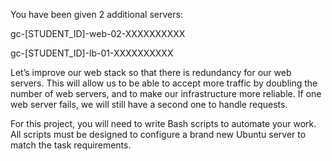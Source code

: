 You have been given 2 additional servers:



gc-[STUDENT_ID]-web-02-XXXXXXXXXX

gc-[STUDENT_ID]-lb-01-XXXXXXXXXX

Let’s improve our web stack so that there is redundancy for our web servers. This will allow us to be able to accept more traffic by doubling the number of web servers, and to make our infrastructure more reliable. If one web server fails, we will still have a second one to handle requests.



For this project, you will need to write Bash scripts to automate your work. All scripts must be designed to configure a brand new Ubuntu server to match the task requirements.
